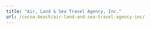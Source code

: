 ```yaml
---
title: "Air, Land & Sea Travel Agency, Inc."
url: /cocoa-beach/air-land-and-sea-travel-agency-inc/
---
```

